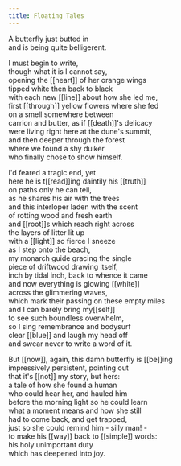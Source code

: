 ```yaml
---
title: Floating Tales
---
```


A butterfly just butted in  
and is being quite belligerent.  
  
I must begin to write,  
though what it is I cannot say,  
opening the [[heart]] of her orange wings  
tipped white then back to black   
with each new [[line]] about how she led me,  
first [[through]] yellow flowers where she fed  
on a smell somewhere between  
carrion and butter, as if [[death]]'s delicacy  
were living right here at the dune's summit,  
and then deeper through the forest  
where we found a shy duiker  
who finally chose to show himself.  
  
I'd feared a tragic end, yet  
here he is t[[read]]ing daintily his [[truth]]  
on paths only he can tell,  
as he shares his air with the trees  
and this interloper laden with the scent  
of rotting wood and fresh earth  
and [[root]]s which reach right across  
the layers of litter lit up  
with a [[light]] so fierce I sneeze  
as I step onto the beach,  
my monarch guide gracing the single  
piece of driftwood drawing itself,  
inch by tidal inch, back to whence it came  
and now everything is glowing [[white]]  
across the glimmering waves,  
which mark their passing on these empty miles   
and I can barely bring my[[self]]   
to see such boundless overwhelm,  
so I sing remembrance and bodysurf  
clear [[blue]] and laugh my head off   
and swear never to write a word of it.  
  
But [[now]], again, this damn butterfly is [[be]]ing  
impressively persistent, pointing out  
that it's [[not]] my story, but hers:  
a tale of how she found a human   
who could hear her, and hauled him  
before the morning light so he could learn  
what a moment means and how she still  
had to come back, and get trapped,  
just so she could remind him - silly man! -  
to make his [[way]] back to [[simple]] words:   
his holy unimportant duty  
which has deepened into joy.  